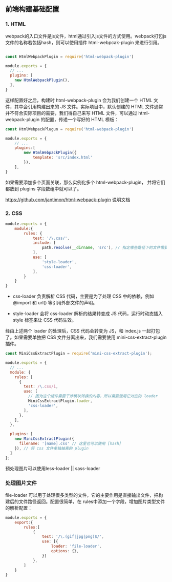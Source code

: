##  前端构建基础配置

### 1. HTML

webpack的入口文件是js文件，html通过引入js文件的方式使用。webpack打包js文件的名称若包括hash，则可以使用插件 html-webpcak-plugin 来进行引用。

```javascript

const HtmlWebpackPlugin = require('html-webpack-plugin')

module.exports = {
  // ...
  plugins: [
    new HtmlWebpackPlugin(),
  ],
}
```

这样配置好之后，构建时 html-webpack-plugin 会为我们创建一个 HTML 文件，其中会引用构建出来的 JS 文件。实际项目中，默认创建的 HTML 文件通常并不符合实际项目的需要，我们得自己来写 HTML 文件，可以通过 html-webpack-plugin 的配置，传递一个写好的 HTML 模板：

```javascript
const HtmlWebpackPlugun = require('html-webpack-plugin')

module.exports = {
    // ...
    plugins:[
        new HtmlWebpackPlugin({
            template: 'src/index.html'
        }),
    ],
}
```
如果需要添加多个页面关联，那么实例化多个 html-webpack-plugin， 并将它们都放到 plugins 字段数组中就可以了。

https://github.com/jantimon/html-webpack-plugin 说明文档

### 2. CSS

```javascript
module.exports = {
    module:{
        rules: {
            test: '/\.css/',
            include: [
                path.resolve(__dirname, 'src'), // 指定哪些路径下的文件需要经过 loader 处理
            ],
            use: [
                'style-loader',
                'css-loader',
            ],
        }
    }
}
```

+ css-loader 负责解析 CSS 代码，主要是为了处理 CSS 中的依赖，例如 @import 和 url() 等引用外部文件的声明。

+ style-loader 会将 css-loader 解析的结果转变成 JS 代码，运行时动态插入 style 标签来让 CSS 代码生效。

经由上述两个 loader 的处理后，CSS 代码会转变为 JS，和 index.js 一起打包了。如果需要单独把 CSS 文件分离出来，我们需要使用 mini-css-extract-plugin 插件。

```javascript
const MiniCssExtractPlugin = require('mini-css-extract-plugin');

module.exports = {
  // ...
  module: {
    rules: [
      {
        test: /\.css/i,
        use: [
          // 因为这个插件需要干涉模块转换的内容，所以需要使用它对应的 loader
          MiniCssExtractPlugin.loader,
          'css-loader',
        ],
      },
    ],
  },

  plugins: [
    new MiniCssExtractPlugin({
      filename: '[name].css' // 这里也可以使用 [hash]
    }), // 将 css 文件单独抽离的 plugin
  ]
};
```

预处理图片可以使用less-loader || sass-loader

### 处理图片文件
file-loader 可以用于处理很多类型的文件，它的主要作用是直接输出文件，把构建后的文件路径返回。配置很简单，在 rules中添加一个字段，增加图片类型文件的解析配置：

```javascript
module.exports = {
    export:{
        rules:[
            {
                test: '/\.(gif|jpg|png)$/',
                use: [{
                    loader: 'file-loader',
                    options: {},
                }]
            },
        ]
    }
}
```
